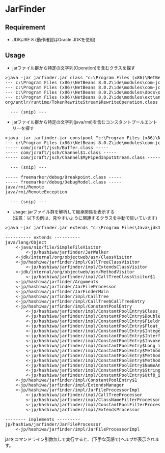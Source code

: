# JarFinder

## Requirement  
 * JDK/JRE 8 (動作確認はOracle JDKを使用)

## Usage
+ jarファイル群から特定の文字列(Operation)を含むクラスを探す  

<pre>
>java -jar jarfinder.jar class "c:\Program Files (x86)\NetBeans 8.0.2\ide" Operation
--- c:\Program Files (x86)\NetBeans 8.0.2\ide\modules\com-jcraft-jsch.jar ---
--- c:\Program Files (x86)\NetBeans 8.0.2\ide\modules\com-jcraft-jzlib.jar ---
--- c:\Program Files (x86)\NetBeans 8.0.2\ide\modules\docs\org-netbeans-modules-usersguide.jar ---
--- c:\Program Files (x86)\NetBeans 8.0.2\ide\modules\ext\antlr-runtime-3.4.jar ---
org/antlr/runtime/TokenRewriteStream$RewriteOperation.class

  --- (snip) ---
</pre>

+ jarファイル群から特定の文字列(java/rmi)を含むコンスタントプールエントリーを探す  

<pre>
>java -jar jarfinder.jar constpool "c:\Program Files (x86)\NetBeans 8.0.2\ide" java/rmi
--- c:\Program Files (x86)\NetBeans 8.0.2\ide\modules\com-jcraft-jsch.jar ---
----- com/jcraft/jsch/Buffer.class -----
----- com/jcraft/jsch/Channel$1.class -----
----- com/jcraft/jsch/Channel$MyPipedInputStream.class -----

  --- (snip) ---

----- freemarker/debug/Breakpoint.class -----
----- freemarker/debug/DebugModel.class -----
java/rmi/Remote
java/rmi/RemoteException

  --- (snip) ---
</pre>

+ Usage: jarファイル群を解析して継承関係を表示する  
  (注意：以下の例は、見やすいように関連するクラスを手動で除いています)

<pre>
>java -jar jarfinder.jar extends "c:\Program Files\Java\jdk1.8.0_45";jarfinder.jar

---------- extends ----------
java/lang/Object
	<-java/nio/file/SimpleFileVisitor
		<-jp/hashiwa/jarfinder/JarWalker
	<-jdk/internal/org/objectweb/asm/ClassVisitor
	<-jp/hashiwa/jarfinder/impl/CallTreeClassVisitor
		<-jp/hashiwa/jarfinder/impl/ExtendsClassVisitor
	<-jdk/internal/org/objectweb/asm/MethodVisitor
		<-jp/hashiwa/jarfinder/impl/CallTreeClassVisitor$1
	<-jp/hashiwa/jarfinder/Arguments
	<-jp/hashiwa/jarfinder/JarFileProcessor
	<-jp/hashiwa/jarfinder/JarFinderMain
	<-jp/hashiwa/jarfinder/impl/CallTree
	<-jp/hashiwa/jarfinder/impl/CallTree$CallTreeEntry
 	<-jp/hashiwa/jarfinder/impl/ConstantPoolEntry
 		<-jp/hashiwa/jarfinder/impl/ConstantPoolEntry$Class_info
 		<-jp/hashiwa/jarfinder/impl/ConstantPoolEntry$Double_info
 		<-jp/hashiwa/jarfinder/impl/ConstantPoolEntry$Fieldref_info
 		<-jp/hashiwa/jarfinder/impl/ConstantPoolEntry$Float_info
 		<-jp/hashiwa/jarfinder/impl/ConstantPoolEntry$Integer_info
 		<-jp/hashiwa/jarfinder/impl/ConstantPoolEntry$InterfaceMethodref_info
 		<-jp/hashiwa/jarfinder/impl/ConstantPoolEntry$InvokeDynamic_info
 		<-jp/hashiwa/jarfinder/impl/ConstantPoolEntry$Long_info
 		<-jp/hashiwa/jarfinder/impl/ConstantPoolEntry$MethodHandle_info
 		<-jp/hashiwa/jarfinder/impl/ConstantPoolEntry$MethodType_info
 		<-jp/hashiwa/jarfinder/impl/ConstantPoolEntry$Methodref_info
 		<-jp/hashiwa/jarfinder/impl/ConstantPoolEntry$NameAndType_info
 		<-jp/hashiwa/jarfinder/impl/ConstantPoolEntry$String_info
 		<-jp/hashiwa/jarfinder/impl/ConstantPoolEntry$Utf8_info
 	<-jp/hashiwa/jarfinder/impl/ConstantPoolEntry$1
 	<-jp/hashiwa/jarfinder/impl/ExtendsManager
 	<-jp/hashiwa/jarfinder/impl/JarFileProcessorImpl
 		<-jp/hashiwa/jarfinder/impl/CallTreeProcessor
 		<-jp/hashiwa/jarfinder/impl/ClassNameFilterProcessor
 		<-jp/hashiwa/jarfinder/impl/ConstantPoolFilterProcessor
 		<-jp/hashiwa/jarfinder/impl/ExtendsProcessor
 
-------- implements ---------
jp/hashiwa/jarfinder/JarFileProcessor
	<-jp/hashiwa/jarfinder/impl/JarFileProcessorImpl
</pre>

jarをコマンドライン引数無しで実行すると、(下手な英語で)ヘルプが表示されます。
